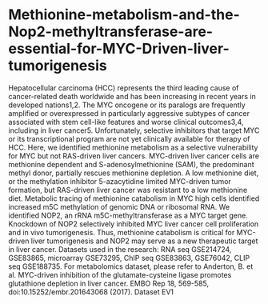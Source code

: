# Methionine-metabolism-and-the-Nop2-methyltransferase-are-essential-for-MYC-Driven-liver-tumorigenesis
Hepatocellular carcinoma (HCC) represents the third leading cause of cancer-related death worldwide and has been increasing in recent years in developed nations1,2. The MYC oncogene or its paralogs are frequently amplified or overexpressed in particularly aggressive subtypes of cancer associated with stem cell-like features and worse clinical outcomes3,4, including in liver cancer5. Unfortunately, selective inhibitors that target MYC or its transcriptional program are not yet clinically available for therapy of HCC. Here, we identified methionine metabolism as a selective vulnerability for MYC but not RAS-driven liver cancers. MYC-driven liver cancer cells are methionine dependent and S-adenosylmethionine (SAM), the predominant methyl donor, partially rescues methionine depletion. A low methionine diet, or the methylation inhibitor 5-azacytidine limited MYC-driven tumor formation, but RAS-driven liver cancer was resistant to a low methionine diet. Metabolic tracing of methionine catabolism in MYC high cells identified increased m5C methylation of genomic DNA or ribosomal RNA. We identified NOP2, an rRNA m5C-methyltransferase as a MYC target gene. Knockdown of NOP2 selectively inhibited MYC liver cancer cell proliferation and in vivo tumorigenesis. Thus, methionine catabolism is critical for MYC-driven liver tumorigenesis and NOP2 may serve as a new therapeutic target in liver cancer.
Datasets used in the research: RNA seq GSE214724, GSE83865, microarray GSE73295, ChIP seq GSE83863, GSE76042, CLIP seq GSE188735. 
For metabolomics dataset, please refer to Anderton, B. et al. MYC-driven inhibition of the glutamate-cysteine ligase promotes glutathione depletion in liver cancer. EMBO Rep 18, 569-585, doi:10.15252/embr.201643068 (2017). Dataset EV1
